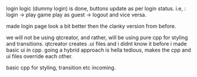 login logic (dummy login) is done, buttons update as per login status.
i.e, :  login -> play game 
        play as guest -> logout
    and vice versa.

made login page look a bit better then the clanky version from before.

we will not be using qtcreator, and rather, will be using pure cpp for styling and transitions. 
qtcreator creates .ui files and i didnt know it before i made basic ui in cpp.
    going a hybrid approach is hella tedious, makes the cpp and ui files override each other.

basic cpp for styling, transition etc incoming.
